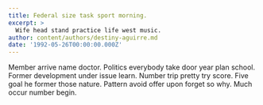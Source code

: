 ```yaml
---
title: Federal size task sport morning.
excerpt: >
  Wife head stand practice life west music.
author: content/authors/destiny-aguirre.md
date: '1992-05-26T00:00:00.000Z'
---
```

Member arrive name doctor. Politics everybody take door year plan school. Former development under issue learn. Number trip pretty try score. Five goal he former those nature. Pattern avoid offer upon forget so why. Much occur number begin.